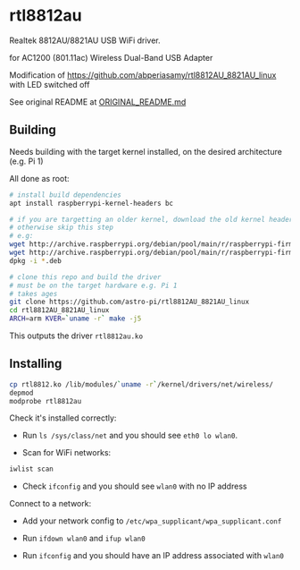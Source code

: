 # rtl8812au

Realtek 8812AU/8821AU USB WiFi driver.

for AC1200 (801.11ac) Wireless Dual-Band USB Adapter

Modification of https://github.com/abperiasamy/rtl8812AU_8821AU_linux with LED switched off

See original README at [ORIGINAL_README.md](ORIGINAL_README.md)

## Building

Needs building with the target kernel installed, on the desired architecture (e.g. Pi 1)

All done as root:

```bash
# install build dependencies
apt install raspberrypi-kernel-headers bc

# if you are targetting an older kernel, download the old kernel headers
# otherwise skip this step
# e.g:
wget http://archive.raspberrypi.org/debian/pool/main/r/raspberrypi-firmware/raspberrypi-kernel-headers_1.20180924-1_armhf.deb # your kernel version
wget http://archive.raspberrypi.org/debian/pool/main/r/raspberrypi-firmware/raspberrypi-kernel-headers_1.20180924-1_armhf.deb # your kernel version
dpkg -i *.deb

# clone this repo and build the driver
# must be on the target hardware e.g. Pi 1
# takes ages
git clone https://github.com/astro-pi/rtl8812AU_8821AU_linux
cd rtl8812AU_8821AU_linux
ARCH=arm KVER=`uname -r` make -j5
```

This outputs the driver `rtl8812au.ko`

## Installing

```bash
cp rtl8812.ko /lib/modules/`uname -r`/kernel/drivers/net/wireless/
depmod
modprobe rtl8812au
```

Check it's installed correctly:

- Run `ls /sys/class/net` and you should see `eth0 lo wlan0`.

- Scan for WiFi networks:

```bash
iwlist scan
```

- Check `ifconfig` and you should see `wlan0` with no IP address

Connect to a network:

- Add your network config to `/etc/wpa_supplicant/wpa_supplicant.conf`

- Run `ifdown wlan0` and `ifup wlan0`

- Run `ifconfig` and you should have an IP address associated with `wlan0`
